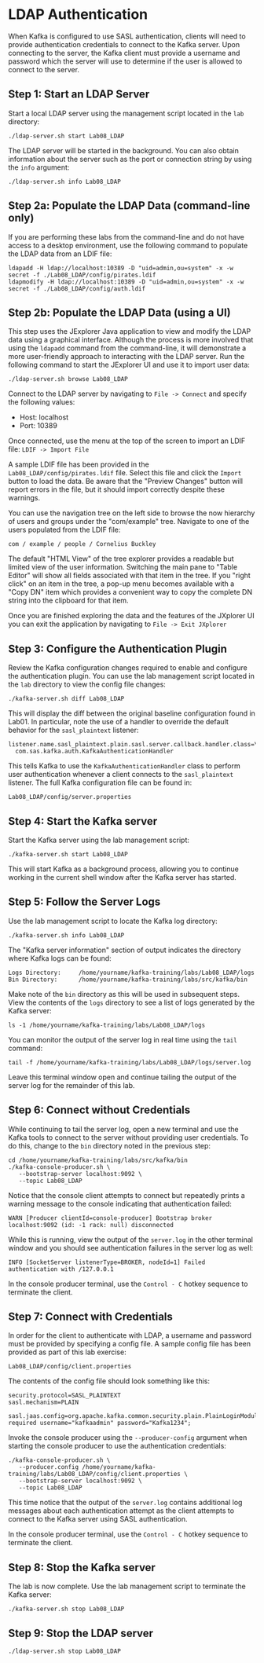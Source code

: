 # LDAP Authentication

When Kafka is configured to use SASL authentication, clients will need to provide
authentication credentials to connect to the Kafka server.  Upon connecting to
the server, the Kafka client must provide a username and password which the server
will use to determine if the user is allowed to connect to the server.

## Step 1: Start an LDAP Server

Start a local LDAP server using the management script located in the `lab`
directory:

```
./ldap-server.sh start Lab08_LDAP
```

The LDAP server will be started in the background.  You can also obtain
information about the server such as the port or connection string by
using the `info` argument:

```
./ldap-server.sh info Lab08_LDAP
```

## Step 2a: Populate the LDAP Data (command-line only)

If you are performing these labs from the command-line and do not have
access to a desktop environment, use the following command to populate
the LDAP data from an LDIF file:

```
ldapadd -H ldap://localhost:10389 -D "uid=admin,ou=system" -x -w secret -f ./Lab08_LDAP/config/pirates.ldif
ldapmodify -H ldap://localhost:10389 -D "uid=admin,ou=system" -x -w secret -f ./Lab08_LDAP/config/auth.ldif
```

## Step 2b: Populate the LDAP Data (using a UI)

This step uses the JExplorer Java application to view and modify the
LDAP data using a graphical interface.  Although the process is more
involved that using the `ldapadd` command from the command-line, it
will demonstrate a more user-friendly approach to interacting with the
LDAP server.  Run the following command to start the JExplorer UI and
use it to import user data:

```
./ldap-server.sh browse Lab08_LDAP
```

Connect to the LDAP server by navigating to `File -> Connect` and specify
the following values:

* Host: localhost
* Port: 10389

Once connected, use the menu at the top of the screen to import an LDIF file:
`LDIF -> Import File`

A sample LDIF file has been provided in the `Lab08_LDAP/config/pirates.ldif`
file.  Select this file and click the `Import` button to load the data.  Be
aware that the "Preview Changes" button will report errors in the file, but
it should import correctly despite these warnings.

You can use the navigation tree on the left side to browse the now hierarchy
of users and groups under the "com/example" tree.  Navigate to one of the
users populated from the LDIF file:

```
com / example / people / Cornelius Buckley
```

The default "HTML View" of the tree explorer provides a readable but limited
view of the user information.  Switching the main pane to "Table Editor"
will show all fields associated with that item in the tree.
If you "right click" on an item in the tree, a pop-up menu becomes available
with a "Copy DN" item which provides a convenient way to copy the complete
DN string into the clipboard for that item.

Once you are finished exploring the data and the features of the JXplorer UI
you can exit the application by navigating to `File -> Exit JXplorer`


## Step 3: Configure the Authentication Plugin

Review the Kafka configuration changes required to enable and configure the
authentication plugin.  You can use the lab management script located in the
`lab` directory to view the config file changes:

```
./kafka-server.sh diff Lab08_LDAP
```

This will display the diff between the original baseline configuration
found in Lab01.  In particular, note the use of a handler to override
the default behavior for the `sasl_plaintext` listener:

```
listener.name.sasl_plaintext.plain.sasl.server.callback.handler.class=\
  com.sas.kafka.auth.KafkaAuthenticationHandler
```

This tells Kafka to use the `KafkaAuthenticationHandler` class to perform
user authentication whenever a client connects to the `sasl_plaintext`
listener.  The full Kafka configuration file can be found in:

```
Lab08_LDAP/config/server.properties
```

## Step 4: Start the Kafka server

Start the Kafka server using the lab management script:

```
./kafka-server.sh start Lab08_LDAP
```

This will start Kafka as a background process, allowing you to continue
working in the current shell window after the Kafka server has started.

## Step 5: Follow the Server Logs

Use the lab management script to locate the Kafka log directory:

```
./kafka-server.sh info Lab08_LDAP
```

The "Kafka server information" section of output indicates the directory
where Kafka logs can be found:

```
Logs Directory:     /home/yourname/kafka-training/labs/Lab08_LDAP/logs
Bin Directory: 	    /home/yourname/kafka-training/labs/src/kafka/bin
```

Make note of the `bin` directory as this will be used in subsequent steps.
View the contents of the `logs` directory to see a list of logs generated
by the Kafka server:

```
ls -1 /home/yourname/kafka-training/labs/Lab08_LDAP/logs
```

You can monitor the output of the server log in real time using the `tail`
command:

```
tail -f /home/yourname/kafka-training/labs/Lab08_LDAP/logs/server.log
```

Leave this terminal window open and continue tailing the output of the
server log for the remainder of this lab.

## Step 6: Connect without Credentials

While continuing to tail the server log, open a new terminal and use
the Kafka tools to connect to the server without providing user credentials.
To do this, change to the `bin` directory noted in the previous step:

```
cd /home/yourname/kafka-training/labs/src/kafka/bin
./kafka-console-producer.sh \
   --bootstrap-server localhost:9092 \
   --topic Lab08_LDAP
```

Notice that the console client attempts to connect but repeatedly prints
a warning message to the console indicating that authentication failed:

```
WARN [Producer clientId=console-producer] Bootstrap broker localhost:9092 (id: -1 rack: null) disconnected
```

While this is running, view the output of the `server.log` in the other
terminal window and you should see authentication failures in the server
log as well:

```
INFO [SocketServer listenerType=BROKER, nodeId=1] Failed authentication with /127.0.0.1
```

In the console producer terminal, use the `Control - C` hotkey sequence to
terminate the client.

## Step 7: Connect with Credentials

In order for the client to authenticate with LDAP, a username and password
must be provided by specifying a config file.  A sample config file has been
provided as part of this lab exercise:

```
Lab08_LDAP/config/client.properties
```

The contents of the config file should look something like this:

```
security.protocol=SASL_PLAINTEXT
sasl.mechanism=PLAIN

sasl.jaas.config=org.apache.kafka.common.security.plain.PlainLoginModule required username="kafkaadmin" password="Kafka1234";
```

Invoke the console producer using the `--producer-config` argument
when starting the console producer to use the authentication credentials:

```
./kafka-console-producer.sh \
   --producer.config /home/yourname/kafka-training/labs/Lab08_LDAP/config/client.properties \
   --bootstrap-server localhost:9092 \
   --topic Lab08_LDAP
```

This time notice that the output of the `server.log` contains additional log
messages about each authentication attempt as the client attempts to connect
to the Kafka server using SASL authentication.

In the console producer terminal, use the `Control - C` hotkey sequence to
terminate the client.

## Step 8: Stop the Kafka server

The lab is now complete.  Use the lab management script to terminate the Kafka server:

```
./kafka-server.sh stop Lab08_LDAP
```

## Step 9: Stop the LDAP server

```
./ldap-server.sh stop Lab08_LDAP
```
